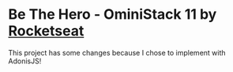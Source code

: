 # Be The Hero - OminiStack 11 by [Rocketseat](https://github.com/Rocketseat)

This project has some changes because I chose to implement with AdonisJS!
